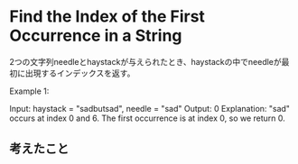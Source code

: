 #  Find the Index of the First Occurrence in a String

2つの文字列needleとhaystackが与えられたとき、haystackの中でneedleが最初に出現するインデックスを返す。

Example 1:

Input: haystack = "sadbutsad", needle = "sad"
Output: 0
Explanation: "sad" occurs at index 0 and 6.
The first occurrence is at index 0, so we return 0.

## 考えたこと
